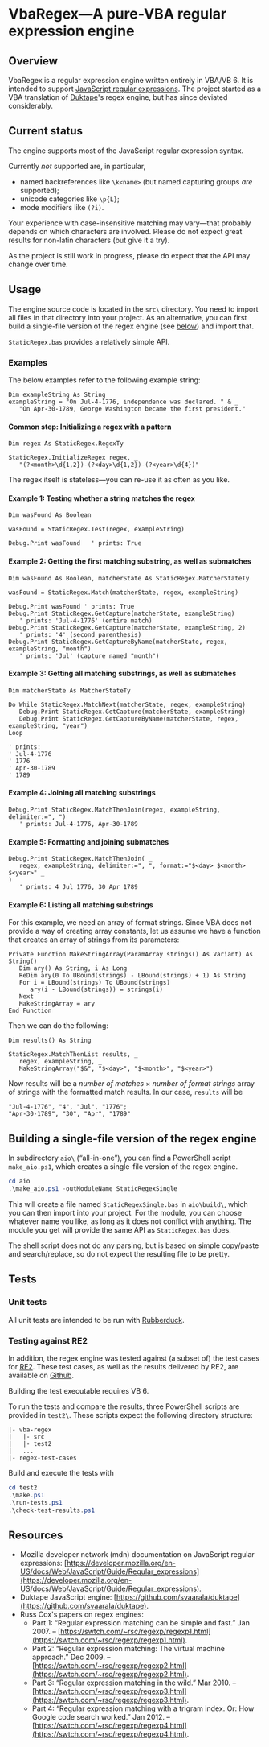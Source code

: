 # VbaRegex—A pure-VBA regular expression engine

## Overview

VbaRegex is a regular expression engine written entirely in VBA/VB 6. It is intended to support [JavaScript regular expressions](https://developer.mozilla.org/en-US/docs/Web/JavaScript/Guide/Regular_expressions). The project started as a VBA translation of [Duktape](https://github.com/svaarala/duktape)'s regex engine, but has since deviated considerably.

## Current status

The engine supports most of the JavaScript regular expression syntax.

Currently _not_ supported are, in particular,
* named backreferences like `\k<name>` (but named capturing groups _are_ supported);
* unicode categories like `\p{L}`;
* mode modifiers like `(?i)`.

Your experience with case-insensitive matching may vary—that probably depends on which characters are involved. Please do not expect great results for non-latin characters (but give it a try).

As the project is still work in progress, please do expect that the API may change over time.

## Usage

The engine source code is located in the `src\` directory. You need to import all files in that directory into your project. As an alternative, you can first build a single-file version of the regex engine (see [below](#singlefile)) and import that.

`StaticRegex.bas` provides a relatively simple API.

### Examples

The below examples refer to the following example string:

```vbnet
Dim exampleString As String
exampleString = "On Jul-4-1776, independence was declared. " & _
   "On Apr-30-1789, George Washington became the first president."
```

#### Common step: Initializing a regex with a pattern

```vbnet
Dim regex As StaticRegex.RegexTy

StaticRegex.InitializeRegex regex, _
   "(?<month>\d{1,2})-(?<day>\d{1,2})-(?<year>\d{4})"
```

The regex itself is stateless—you can re-use it as often as you like.

#### Example 1: Testing whether a string matches the regex

```vbnet
Dim wasFound As Boolean

wasFound = StaticRegex.Test(regex, exampleString)

Debug.Print wasFound   ' prints: True
```

#### Example 2: Getting the first matching substring, as well as submatches

```vbnet
Dim wasFound As Boolean, matcherState As StaticRegex.MatcherStateTy

wasFound = StaticRegex.Match(matcherState, regex, exampleString)

Debug.Print wasFound ' prints: True
Debug.Print StaticRegex.GetCapture(matcherState, exampleString)
   ' prints: 'Jul-4-1776' (entire match)
Debug.Print StaticRegex.GetCapture(matcherState, exampleString, 2)
   ' prints: '4' (second parenthesis)
Debug.Print StaticRegex.GetCaptureByName(matcherState, regex, exampleString, "month")
   ' prints: 'Jul' (capture named "month")
```

#### Example 3: Getting all matching substrings, as well as submatches

```vbnet
Dim matcherState As MatcherStateTy

Do While StaticRegex.MatchNext(matcherState, regex, exampleString)
   Debug.Print StaticRegex.GetCapture(matcherState, exampleString)
   Debug.Print StaticRegex.GetCaptureByName(matcherState, regex, exampleString, "year")
Loop

' prints:
' Jul-4-1776
' 1776
' Apr-30-1789
' 1789
```

#### Example 4: Joining all matching substrings

```vbnet
Debug.Print StaticRegex.MatchThenJoin(regex, exampleString, delimiter:=", ")
   ' prints: Jul-4-1776, Apr-30-1789
```

#### Example 5: Formatting and joining submatches

```vbnet
Debug.Print StaticRegex.MatchThenJoin( _
   regex, exampleString, delimiter:=", ", format:="$<day> $<month> $<year>" _
)
   ' prints: 4 Jul 1776, 30 Apr 1789
```

#### Example 6: Listing all matching substrings

For this example, we need an array of format strings. Since VBA does not provide a way of creating array constants, let us assume we have a function that creates an array of strings from its parameters:

```vbnet
Private Function MakeStringArray(ParamArray strings() As Variant) As String()
   Dim ary() As String, i As Long
   ReDim ary(0 To UBound(strings) - LBound(strings) + 1) As String
   For i = LBound(strings) To UBound(strings)
      ary(i - LBound(strings)) = strings(i)
   Next
   MakeStringArray = ary
End Function
```

Then we can do the following:

```vbnet
Dim results() As String

StaticRegex.MatchThenList results, _
   regex, exampleString, _
   MakeStringArray("$&", "$<day>", "$<month>", "$<year>")
```

Now results will be a _number of matches_ × _number of format strings_ array of strings with the formatted match results. In our case, `results` will be

```
"Jul-4-1776", "4", "Jul", "1776";
"Apr-30-1789", "30", "Apr", "1789"
```

## <a id='singlefile'></a>Building a single-file version of the regex engine

In subdirectory `aio\` (“all-in-one”), you can find a PowerShell script `make_aio.ps1`, which creates a single-file version of the regex engine.

```powershell
cd aio
.\make_aio.ps1 -outModuleName StaticRegexSingle
```

This will create a file named `StaticRegexSingle.bas` in `aio\build\`, which you can then import into your project. For the module, you can choose whatever name you like, as long as it does not conflict with anything. The module you get will provide the same API as `StaticRegex.bas` does.

The shell script does not do any parsing, but is based on simple copy/paste and search/replace, so do not expect the resulting file to be pretty.

## Tests

### Unit tests

All unit tests are intended to be run with [Rubberduck](https://github.com/rubberduck-vba).

### Testing against RE2

In addition, the regex engine was tested against (a subset of) the test cases for [RE2](https://github.com/google/re2). These test cases, as well as the results delivered by RE2, are available on [Github](https://github.com/sihlfall/regex-test-cases).

Building the test executable requires VB 6.

To run the tests and compare the results, three PowerShell scripts are provided in `test2\`. These scripts expect the following directory structure:

```
|- vba-regex
|   |- src
|   |- test2
|   ...
|- regex-test-cases
```

Build and execute the tests with

```powershell
cd test2
.\make.ps1
.\run-tests.ps1
.\check-test-results.ps1
```

## Resources

* Mozilla developer network (mdn) documentation on JavaScript regular expressions: [https://developer.mozilla.org/en-US/docs/Web/JavaScript/Guide/Regular_expressions](https://developer.mozilla.org/en-US/docs/Web/JavaScript/Guide/Regular_expressions).
* Duktape JavaScript engine: [https://github.com/svaarala/duktape](https://github.com/svaarala/duktape).
* Russ Cox's papers on regex engines:
  * Part 1: “Regular expression matching can be simple and fast.” Jan 2007. – [https://swtch.com/~rsc/regexp/regexp1.html](https://swtch.com/~rsc/regexp/regexp1.html).
  * Part 2: “Regular expression matching: The virtual machine approach.” Dec 2009. – [https://swtch.com/~rsc/regexp/regexp2.html](https://swtch.com/~rsc/regexp/regexp2.html).
  * Part 3: “Regular expression matching in the wild.” Mar 2010. – [https://swtch.com/~rsc/regexp/regexp3.html](https://swtch.com/~rsc/regexp/regexp3.html).
  * Part 4: “Regular expression matching with a trigram index. Or: How Google code search worked.” Jan 2012. – [https://swtch.com/~rsc/regexp/regexp4.html](https://swtch.com/~rsc/regexp/regexp4.html).
